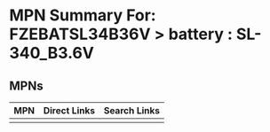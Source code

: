 



# MPN Summary For: FZEBATSL34B36V > battery : SL-340_B3.6V

## MPNs
  

|MPN|Direct Links|Search Links|
| :--- | :--- | :--- |
||||
